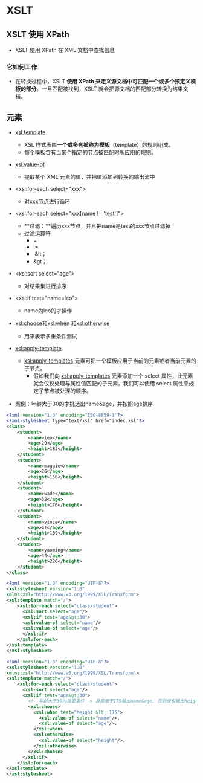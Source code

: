 # XSLT

## XSLT 使用 XPath

- XSLT 使用 XPath 在 XML 文档中查找信息

### 它如何工作

- 在转换过程中，XSLT **使用 XPath 来定义源文档中可匹配一个或多个预定义模板的部分**。一旦匹配被找到，XSLT 就会把源文档的匹配部分转换为结果文档。

## 元素

- <xsl:template>
  - XSL 样式表由**一个或多套被称为模板**（template）的规则组成。
  - 每个模板含有当某个指定的节点被匹配时所应用的规则。
- <xsl:value-of>
  - 提取某个 XML 元素的值，并把值添加到转换的输出流中

- <xsl:for-each select="xxx">
  - 对xxx节点进行循环

- <xsl:for-each select="xxx[name != 'test']">
  - **过滤：**遍历xxx节点，并且把name是test的xxx节点过滤掉
  - 过滤运算符
    - =
    - !=
    -  &lt；
    - &gt；
- <xsl:sort select="age">
  - 对结果集进行排序

- <xsl:if test="name=leo">
  - name为leo的才操作
- <xsl:choose>和<xsl:when> 和<xsl:otherwise>
  - 用来表示多重条件测试
- <xsl:apply-template>
  - <xsl:apply-templates> 元素可把一个模板应用于当前的元素或者当前元素的子节点。
    - 假如我们向 <xsl:apply-templates> 元素添加一个 select 属性，此元素就会仅仅处理与属性值匹配的子元素。我们可以使用 select 属性来规定子节点被处理的顺序。
- 案例：年龄大于30的才挑选出name&age，并按照age排序

```xml
<?xml version="1.0" encoding="ISO-8859-1"?>
<?xml-stylesheet type="text/xsl" href="index.xsl"?>
<class>
	<student>
		<name>leo</name>
		<age>29</age>
		<height>183</height>
	</student>
	<student>
		<name>maggie</name>
		<age>26</age>
		<height>156</height>
	</student>
	<student>
		<name>wade</name>
		<age>32</age>
		<height>176</height>
	</student>
    <student>
		<name>vince</name>
		<age>41</age>
		<height>169</height>
	</student>
    <student>
		<name>yaoming</name>
		<age>44</age>
		<height>226</height>
	</student>
</class>
```

```xml
<?xml version="1.0" encoding="UTF-8"?>
<xsl:stylesheet version="1.0"
xmlns:xsl="http://www.w3.org/1999/XSL/Transform">
<xsl:template match="/">
    <xsl:for-each select="class/student">
	  <xsl:sort select="age"/>
	  <xsl:if test="age&gt;30">
      <xsl:value-of select="name"/>
      <xsl:value-of select="age"/>
	  </xsl:if>
    </xsl:for-each>
</xsl:template>
</xsl:stylesheet>
```

```xml
<?xml version="1.0" encoding="UTF-8"?>
<xsl:stylesheet version="1.0"
xmlns:xsl="http://www.w3.org/1999/XSL/Transform">
<xsl:template match="/">
    <xsl:for-each select="class/student">
	  <xsl:sort select="age"/>
	  <xsl:if test="age&gt;30">
        <!--年龄大于30为首要条件 -> 身高低于175输出name&age, 否则仅仅输出height -->
		<xsl:choose> 
		  <xsl:when test="height &lt; 175">
			<xsl:value-of select="name"/>,
			<xsl:value-of select="age"/>.
		  </xsl:when>
		  <xsl:otherwise>
			<xsl:value-of select="height"/>.
		  </xsl:otherwise>
		</xsl:choose>
	  </xsl:if>
    </xsl:for-each>
</xsl:template>
</xsl:stylesheet>
```

